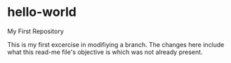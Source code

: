 # hello-world
My First Repository

This is my first excercise in modifiying a branch. The changes here include what this read-me file's objective is which was not already present.
